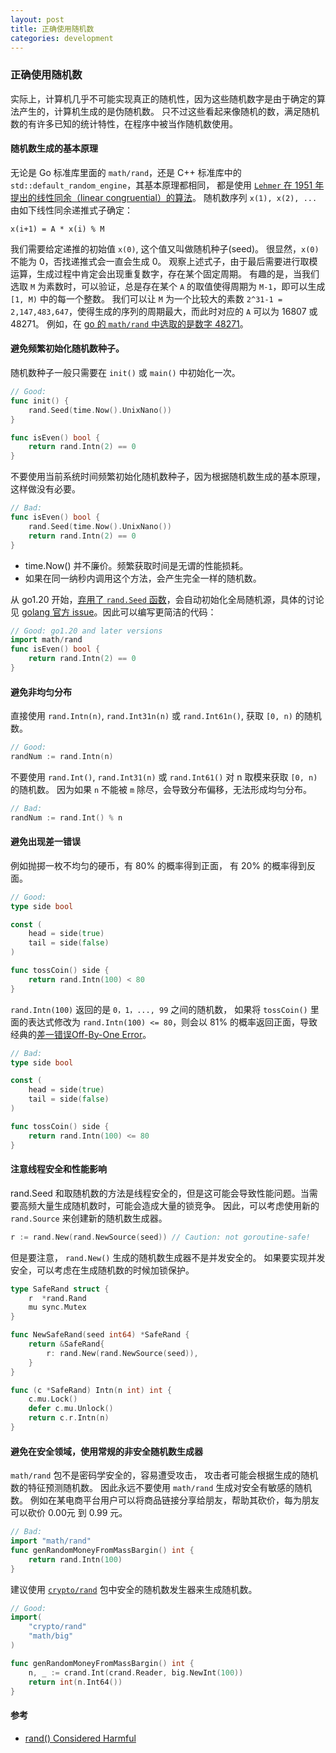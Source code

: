 ```yaml
---
layout: post
title: 正确使用随机数
categories: development
---
```


### 正确使用随机数

实际上，计算机几乎不可能实现真正的随机性，因为这些随机数字是由于确定的算法产生的，计算机生成的是伪随机数。
只不过这些看起来像随机的数，满足随机数的有许多已知的统计特性，在程序中被当作随机数使用。

#### 随机数生成的基本原理

无论是 Go 标准库里面的 `math/rand`，还是 C++ 标准库中的 `std::default_random_engine`，其基本原理都相同，
都是使用 [`Lehmer` 在 1951 年提出的线性同余（linear congruential）的算法](https://en.wikipedia.org/wiki/Lehmer_random_number_generator)。
随机数序列 `x(1), x(2), ...` 由如下线性同余递推式子确定：

```
x(i+1) = A * x(i) % M
```

我们需要给定递推的初始值 `x(0)`, 这个值又叫做随机种子(seed)。
很显然，`x(0)`不能为 0，否找递推式会一直会生成 0。
观察上述式子，由于最后需要进行取模运算，生成过程中肯定会出现重复数字，存在某个固定周期。
有趣的是，当我们选取 `M` 为素数时，可以验证，总是存在某个 `A` 的取值使得周期为 `M-1`，即可以生成 `[1, M)` 中的每一个整数。
我们可以让 `M` 为一个比较大的素数  `2^31-1 = 2,147,483,647`，使得生成的序列的周期最大，而此时对应的 `A` 可以为 16807 或 48271。
例如，在 [go 的 `math/rand` 中选取的是数字 48271](https://cs.opensource.google/go/go/+/refs/tags/go1.20:src/math/rand/rng.go;l=186)。

#### 避免频繁初始化随机数种子。 

随机数种子一般只需要在 `init()` 或 `main()` 中初始化一次。

```go
// Good:
func init() {
    rand.Seed(time.Now().UnixNano())
}

func isEven() bool {
    return rand.Intn(2) == 0
}
```

不要使用当前系统时间频繁初始化随机数种子，因为根据随机数生成的基本原理，这样做没有必要。

```go
// Bad:
func isEven() bool {
    rand.Seed(time.Now().UnixNano())
    return rand.Intn(2) == 0
}
```

- time.Now() 并不廉价。频繁获取时间是无谓的性能损耗。
- 如果在同一纳秒内调用这个方法，会产生完全一样的随机数。

从 go1.20 开始，[弃用了 `rand.Seed` 函数](https://pkg.go.dev/math/rand#Seed)，会自动初始化全局随机源，具体的讨论见 [golang 官方 issue](https://github.com/golang/go/issues/54880)。因此可以编写更简洁的代码：

```go
// Good: go1.20 and later versions
import math/rand
func isEven() bool {
    return rand.Intn(2) == 0
}
```
#### 避免非均匀分布

直接使用 `rand.Intn(n)`, `rand.Int31n(n)` 或 `rand.Int61n()`, 获取 `[0, n)` 的随机数。

```go
// Good:
randNum := rand.Intn(n)
```

不要使用 `rand.Int()`,  `rand.Int31(n)` 或 `rand.Int61()` 对 n 取模来获取 `[0, n)` 的随机数。
因为如果 `n` 不能被 `m` 除尽，会导致分布偏移，无法形成均匀分布。

```go
// Bad:
randNum := rand.Int() % n
```

#### 避免出现差一错误

例如抛掷一枚不均匀的硬币，有 80% 的概率得到正面， 有 20% 的概率得到反面。

```go
// Good:
type side bool

const (
	head = side(true)
	tail = side(false)
)

func tossCoin() side {
	return rand.Intn(100) < 80
}
```

`rand.Intn(100)` 返回的是 `0，1，..., 99` 之间的随机数， 如果将 `tossCoin()` 里面的表达式修改为 `rand.Intn(100) <= 80`，则会以 81% 的概率返回正面，导致经典的[差一错误Off-By-One Error](https://en.wikipedia.org/wiki/Off-by-one_error)。

```go
// Bad:
type side bool

const (
	head = side(true)
	tail = side(false)
)

func tossCoin() side {
	return rand.Intn(100) <= 80
}
```

#### 注意线程安全和性能影响

rand.Seed 和取随机数的方法是线程安全的，但是这可能会导致性能问题。当需要高频大量生成随机数时，可能会造成大量的锁竞争。
因此，可以考虑使用新的 `rand.Source` 来创建新的随机数生成器。

```go
r := rand.New(rand.NewSource(seed)) // Caution: not goroutine-safe!
```

但是要注意， `rand.New()` 生成的随机数生成器不是并发安全的。
如果要实现并发安全，可以考虑在生成随机数的时候加锁保护。

```go
type SafeRand struct {
	r  *rand.Rand
	mu sync.Mutex
}

func NewSafeRand(seed int64) *SafeRand {
	return &SafeRand{
		r: rand.New(rand.NewSource(seed)),
	}
}

func (c *SafeRand) Intn(n int) int {
	c.mu.Lock()
	defer c.mu.Unlock()
	return c.r.Intn(n)
}
```
#### 避免在安全领域，使用常规的非安全随机数生成器

`math/rand` 包不是密码学安全的，容易遭受攻击， 攻击者可能会根据生成的随机数的特征预测随机数。
因此永远不要使用 `math/rand` 生成对安全有敏感的随机数。
例如在某电商平台用户可以将商品链接分享给朋友，帮助其砍价，每为朋友可以砍价 0.00元 到 0.99 元。

```go
// Bad:
import "math/rand"
func genRandomMoneyFromMassBargin() int {
    return rand.Intn(100)
}
```

建议使用 [`crypto/rand`](https://pkg.go.dev/crypto/rand) 包中安全的随机数发生器来生成随机数。

```go
// Good:
import(
    "crypto/rand"
    "math/big"
)

func genRandomMoneyFromMassBargin() int {
	n, _ := crand.Int(crand.Reader, big.NewInt(100))
	return int(n.Int64())
}
```

#### 参考

- [rand() Considered Harmful](https://learn.microsoft.com/en-us/events/goingnative-2013/rand-considered-harmful)




